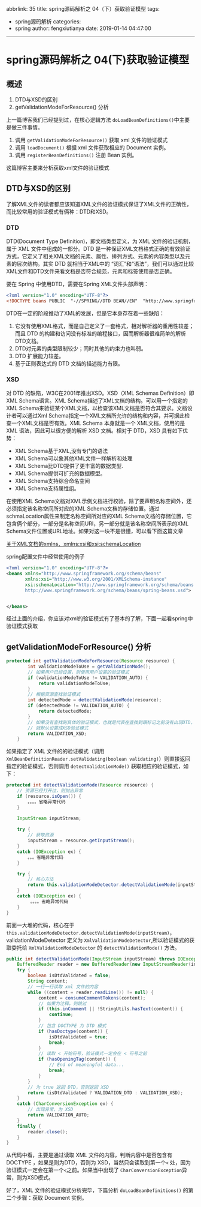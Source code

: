 abbrlink: 35
title: spring源码解析之 04（下）获取验证模型
tags:
  - spring源码解析
categories:
  - spring
author: fengxiutianya
date: 2019-01-14 04:47:00
---
# spring源码解析之 04(下)获取验证模型

## 概述

1. DTD与XSD的区别
2. getValidationModeForResource() 分析

上一篇博客我们已经提到过，在核心逻辑方法 `doLoadBeanDefinitions()`中主要是做三件事情。

1. 调用 `getValidationModeForResource()` 获取 xml 文件的验证模式
2. 调用 `loadDocument()` 根据 xml 文件获取相应的 Document 实例。
3. 调用 `registerBeanDefinitions()` 注册 Bean 实例。

这篇博客主要来分析获取xml文件的验证模式

<!-- more -->

## DTD与XSD的区别

了解XML文件的读者都应该知道XML文件的验证模式保证了XML文件的正确性，而比较常用的验证模式有俩种：DTD和XSD。

### DTD

DTD(Document Type Definition)，即文档类型定义，为 XML 文件的验证机制，属于 XML 文件中组成的一部分。DTD 是一种保证XML文档格式正确的有效验证方式，它定义了相关XML文档的元素、属性、排列方式、元素的内容类型以及元素的层次结构。其实 DTD 就相当于XML中的 “词汇”和“语法”，我们可以通过比较XML文件和DTD文件来看文档是否符合规范，元素和标签使用是否正确。

要在 Spring 中使用DTD，需要在Spring XML文件头部声明：

```xml
<?xml version="1.0" encoding="UTF-8"?>
<!DOCTYPE beans PUBLIC  "-//SPRING//DTD BEAN//EN"  "http://www.springframework.org/dtd/spring-beans.dtd">
```

DTD在一定的阶段推动了XML的发展，但是它本身存在着一些缺陷：

1. 它没有使用XML格式，而是自己定义了一套格式，相对解析器的重用性较差；而且 DTD 的构建和访问没有标准的编程接口，因而解析器很难简单的解析DTD文档。
2. DTD对元素的类型限制较少；同时其他的约束力也叫弱。
3. DTD 扩展能力较差。
4. 基于正则表达式的 DTD 文档的描述能力有限。

### XSD

对 DTD 的缺陷，W3C在2001年推出XSD。XSD（XML Schemas Definition）即XML Schema语言。XML Schema描述了XML文档的结构。可以用一个指定的XML Schema来验证某个XML文档，以检查该XML文档是否符合其要求。文档设计者可以通过Xml Schema指定一个XML文档所允许的结构和内容，并可据此检查一个XML文档是否有效。XML Schema 本身就是一个 XML文档，使用的是 XML 语法，因此可以很方便的解析 XSD 文档。相对于 DTD，XSD 具有如下优势：

- XML Schema基于XML,没有专门的语法
- XML Schema可以象其他XML文件一样解析和处理
- XML Schema比DTD提供了更丰富的数据类型.
- XML Schema提供可扩充的数据模型。
- XML Schema支持综合命名空间
- XML Schema支持属性组。

在使用XML Schema文档对XML示例文档进行校验，除了要声明名称空间外，还必须指定该名称空间所对应的XML Schema文档的存储位置。通过schmaLocation属性来制定名称空间所对应的XML Schema文档的存储位置，它包含俩个部分，一部分是名称空间URI，另一部分就是该名称空间所表示的XML Schema文件位置或URL地址。如果对这一块不是很懂，可以看下面这篇文章

[关于XML文档的xmlns、xmlns:xsi和xsi:schemaLocation](https://my.oschina.net/itblog/blog/390001)

spring配置文件中经常使用的例子

```xml
<?xml version="1.0" encoding="UTF-8"?>
<beans xmlns="http://www.springframework.org/schema/beans"
	   xmlns:xsi="http://www.w3.org/2001/XMLSchema-instance"
	   xsi:schemaLocation="http://www.springframework.org/schema/beans
       http://www.springframework.org/schema/beans/spring-beans.xsd">


</beans>
```

经过上面的介绍，你应该对xml的验证模式有了基本的了解，下面一起看spring中验证模式获取

##  getValidationModeForResource() 分析

```java
protected int getValidationModeForResource(Resource resource) {
		int validationModeToUse = getValidationMode();
		// 如果用户已经设置，则使用用户设置的验证模式
		if (validationModeToUse != VALIDATION_AUTO) {
			return validationModeToUse;
		}
		// 根据资源查找验证模式
		int detectedMode = detectValidationMode(resource);
		if (detectedMode != VALIDATION_AUTO) {
			return detectedMode;
		}
		// 如果没有查找到具体的验证模式，也就是代表在查找到跟标记之前没有出现DTD，
        // 就默认设置成XSD验证模式
		return VALIDATION_XSD;
	}
```

如果指定了 XML 文件的的验证模式（调用`XmlBeanDefinitionReader.setValidating(boolean validating)`）则直接返回指定的验证模式，否则调用 `detectValidationMode()` 获取相应的验证模式，如下：

```java
protected int detectValidationMode(Resource resource) {
    // 资源已经打开过，则抛出异常
    if (resource.isOpen()) {
        。。。。省略异常代码
    }

    InputStream inputStream;
    
    try {
        // 获取资源
        inputStream = resource.getInputStream();
    }
    catch (IOException ex) {
      	。。。省略异常代码
    }

    try {
        // 核心方法
        return this.validationModeDetector.detectValidationMode(inputStream);
    }
    catch (IOException ex) {
    	 。。。。省略异常代码
    }
}
```

前面一大堆的代码，核心在于 `this.validationModeDetector.detectValidationMode(inputStream)`，validationModeDetector 定义为 `XmlValidationModeDetector`,所以验证模式的获取委托给 `XmlValidationModeDetector` 的 `detectValidationMode()` 方法。

```java
public int detectValidationMode(InputStream inputStream) throws IOException {
    BufferedReader reader = new BufferedReader(new InputStreamReader(inputStream));
    try {
        boolean isDtdValidated = false;
        String content;
        // 一行一行读取 xml 文件的内容
        while ((content = reader.readLine()) != null) {
            content = consumeCommentTokens(content);
            // 如果为注释，则跳过
            if (this.inComment || !StringUtils.hasText(content)) {
                continue;
            }
            // 包含 DOCTYPE 为 DTD 模式
            if (hasDoctype(content)) {
                isDtdValidated = true;
                break;
            }
            // 读取 < 开始符号，验证模式一定会在 < 符号之前
            if (hasOpeningTag(content)) {
                // End of meaningful data...
                break;
            }
        }
        // 为 true 返回 DTD，否则返回 XSD
        return (isDtdValidated ? VALIDATION_DTD : VALIDATION_XSD);
    }
    catch (CharConversionException ex) {
        // 出现异常，为 XSD
        return VALIDATION_AUTO;
    }
    finally {
        reader.close();
    }
}
```

从代码中看，主要是通过读取 XML 文件的内容，判断内容中是否包含有DOCTYPE ，如果是则为DTD，否则为 XSD，当然只会读取到第一个`<` 处，因为验证模式一定会在第一个`<`之前。如果当中出现了 `CharConversionException`异常，则为XSD模式。

好了，XML 文件的验证模式分析完毕，下篇分析 `doLoadBeanDefinitions()` 的第二个步骤：获取 Document 实例。